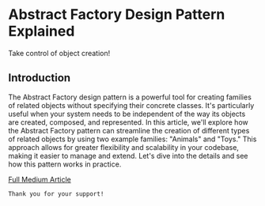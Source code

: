 # Abstract Factory Design Pattern Explained
Take control of object creation!

## Introduction
The Abstract Factory design pattern is a powerful tool for creating families of related objects without specifying their concrete classes. It's particularly useful when your system needs to be independent of the way its objects are created, composed, and represented. In this article, we'll explore how the Abstract Factory pattern can streamline the creation of different types of related objects by using two example families: "Animals" and "Toys." This approach allows for greater flexibility and scalability in your codebase, making it easier to manage and extend. Let's dive into the details and see how this pattern works in practice.


[Full Medium Article](https://levelup.gitconnected.com/abstract-factory-design-pattern-explained-283e3024557a)


```
Thank you for your support!
```